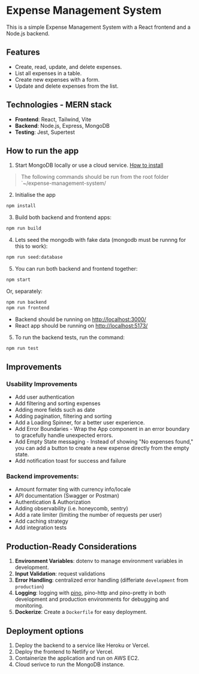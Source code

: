 # Expense Management System

This is a simple Expense Management System with a React frontend and a Node.js backend.

## Features

- Create, read, update, and delete expenses.
- List all expenses in a table.
- Create new expenses with a form.
- Update and delete expenses from the list.

## Technologies - MERN stack

- **Frontend**: React, Tailwind, Vite
- **Backend**: Node.js, Express, MongoDB
- **Testing**: Jest, Supertest

## How to run the app

1. Start MongoDB locally or use a cloud service. [How to install](https://www.mongodb.com/docs/manual/administration/install-community/)

> The following commands should be run from the root folder `~/expense-management-system/

2. Initialise the app

```bash
npm install
```

3. Build both backend and frontend apps:

```bash
npm run build
```

4. Lets seed the mongodb with fake data (mongodb must be runnng for this to work):

```bash
npm run seed:database
```

5. You can run both backend and frontend together:

```bash
npm start
```

Or, separately:

```bash
npm run backend
npm run frontend
```

- Backend should be running on [http://localhost:3000/](http://localhost:3000/)
- React app should be running on [http://localhost:5173/](http://localhost:5173/)

5. To run the backend tests, run the command:

```bash
npm run test
```

## Improvements

### Usability Improvements

- Add user authentication
- Add filtering and sorting expenses
- Adding more fields such as date
- Adding pagination, filtering and sorting
- Add a Loading Spinner, for a better user experience.
- Add Error Boundaries - Wrap the App component in an error boundary to gracefully handle unexpected errors.
- Add Empty State messaging - Instead of showing "No expenses found," you can add a button to create a new expense directly from the empty state.
- Add notification toast for success and failure

### Backend improvements:

- Amount formater ting with currency info/locale
- API documentation (Swagger or Postman)
- Authentication & Authorization
- Adding observability (i.e. honeycomb, sentry)
- Add a rate limiter (limiting the number of requests per user)
- Add caching strategy
- Add integration tests

## Production-Ready Considerations

1. **Environment Variables**: dotenv to manage environment variables in development.
2. **Input Validation**: request validations
3. **Error Handling**: centralized error handling (differiate `development` from `production`)
4. **Logging**: logging with [pino](https://github.com/pinojs/pino), pino-http and pino-pretty in both development and production environments for debugging and monitoring.
5. **Dockerize**: Create a `Dockerfile` for easy deployment.

## Deployment options

1. Deploy the backend to a service like Heroku or Vercel.
2. Deploy the frontend to Netlify or Vercel.
3. Containerize the application and run on AWS EC2.
4. Cloud serivce to run the MongoDB instance.
